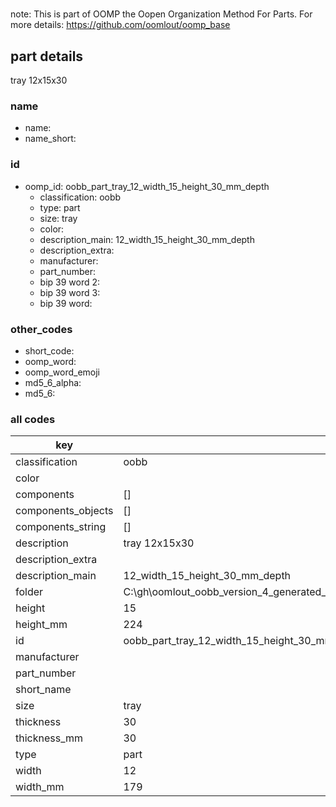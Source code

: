 #   

note: This is part of OOMP the Oopen Organization Method For Parts. For more details: https://github.com/oomlout/oomp_base

##  part details



tray 12x15x30

### name
* name: 
* name_short: 
### id
* oomp_id: oobb_part_tray_12_width_15_height_30_mm_depth
  * classification: oobb
  * type: part
  * size: tray
  * color: 
  * description_main: 12_width_15_height_30_mm_depth
  * description_extra: 
  * manufacturer: 
  * part_number: 
  * bip 39 word 2: 
  * bip 39 word 3: 
  * bip 39 word: 

### other_codes
* short_code: 
* oomp_word: 
* oomp_word_emoji 
* md5_6_alpha: 
* md5_6: 









### all codes 
| key | value |  
| --- | --- |  
| classification | oobb |  
| color |  |  
| components | [] |  
| components_objects | [] |  
| components_string | [] |  
| description | tray 12x15x30 |  
| description_extra |  |  
| description_main | 12_width_15_height_30_mm_depth |  
| folder | C:\gh\oomlout_oobb_version_4_generated_parts\things\oobb_part_tray_12_width_15_height_30_mm_depth |  
| height | 15 |  
| height_mm | 224 |  
| id | oobb_part_tray_12_width_15_height_30_mm_depth |  
| manufacturer |  |  
| part_number |  |  
| short_name |  |  
| size | tray |  
| thickness | 30 |  
| thickness_mm | 30 |  
| type | part |  
| width | 12 |  
| width_mm | 179 |  
